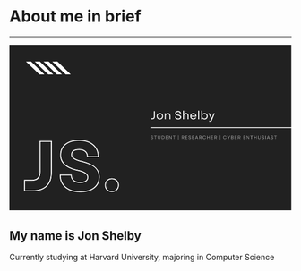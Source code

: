 # About me in brief
---
<img src="https://github.com/jon-shel/jon-shel/blob/8f9a02648506279297ab078d023d55003fcf2655/JS..png">

## My name is Jon Shelby
Currently studying at Harvard University, majoring in Computer Science

